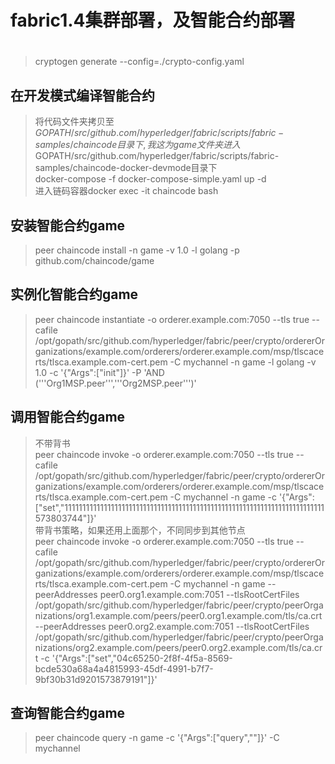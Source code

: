 # fabric1.4集群部署，及智能合约部署

#
> cryptogen generate --config=./crypto-config.yaml

## 在开发模式编译智能合约
> 将代码文件夹拷贝至$GOPATH/src/github.com/hyperledger/fabric/scripts/fabric-samples/chaincode目录下,我这为game文件夹  
> 进入$GOPATH/src/github.com/hyperledger/fabric/scripts/fabric-samples/chaincode-docker-devmode目录下  
> docker-compose -f docker-compose-simple.yaml up -d  
> 进入链码容器docker exec -it chaincode bash  

##  安装智能合约game
> peer chaincode install -n game -v 1.0 -l golang -p github.com/chaincode/game

## 实例化智能合约game
> peer chaincode instantiate -o orderer.example.com:7050 --tls true --cafile /opt/gopath/src/github.com/hyperledger/fabric/peer/crypto/ordererOrganizations/example.com/orderers/orderer.example.com/msp/tlscacerts/tlsca.example.com-cert.pem -C mychannel -n game -l golang -v 1.0 -c '{"Args":["init"]}' -P 'AND ('\''Org1MSP.peer'\'','\''Org2MSP.peer'\'')'

## 调用智能合约game
> 不带背书  
> peer chaincode invoke -o orderer.example.com:7050 --tls true --cafile /opt/gopath/src/github.com/hyperledger/fabric/peer/crypto/ordererOrganizations/example.com/orderers/orderer.example.com/msp/tlscacerts/tlsca.example.com-cert.pem -C mychannel -n game -c '{"Args":["set","1111111111111111111111111111111111111111111111111111111111111111111111111573803744"]}'  
> 带背书策略，如果还用上面那个，不同同步到其他节点  
> peer chaincode invoke -o orderer.example.com:7050 --tls true --cafile /opt/gopath/src/github.com/hyperledger/fabric/peer/crypto/ordererOrganizations/example.com/orderers/orderer.example.com/msp/tlscacerts/tlsca.example.com-cert.pem -C mychannel -n game --peerAddresses peer0.org1.example.com:7051 --tlsRootCertFiles /opt/gopath/src/github.com/hyperledger/fabric/peer/crypto/peerOrganizations/org1.example.com/peers/peer0.org1.example.com/tls/ca.crt --peerAddresses peer0.org2.example.com:7051 --tlsRootCertFiles /opt/gopath/src/github.com/hyperledger/fabric/peer/crypto/peerOrganizations/org2.example.com/peers/peer0.org2.example.com/tls/ca.crt -c '{"Args":["set","04c65250-2f8f-4f5a-8569-bcde530a68a4a4815993-45df-4991-b7f7-9bf30b31d9201573879191"]}'

## 查询智能合约game
> peer chaincode query -n game -c '{"Args":["query",""]}' -C mychannel

